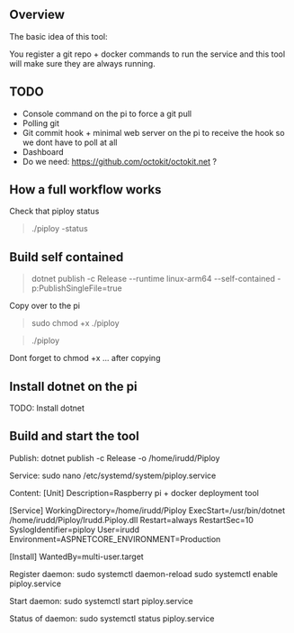 ## Overview
The basic idea of this tool:

You register a git repo + docker commands to run the service and this tool will make sure they are always running.

## TODO

- Console command on the pi to force a git pull
- Polling git
- Git commit hook + minimal web server on the pi to receive the hook so we dont have to poll at all
- Dashboard
- Do we need: https://github.com/octokit/octokit.net ?


## How a full workflow works

Check that piploy status
> ./piploy -status


## Build self contained
> dotnet publish -c Release --runtime linux-arm64 --self-contained -p:PublishSingleFile=true

Copy over to the pi

> sudo chmod +x ./piploy

> ./piploy

Dont forget to chmod +x ... after copying

## Install dotnet on the pi

TODO: Install dotnet

## Build and start the tool
Publish:
dotnet publish -c Release -o /home/irudd/Piploy

Service:
sudo nano /etc/systemd/system/piploy.service

Content:
[Unit]
Description=Raspberry pi + docker deployment tool

[Service]
WorkingDirectory=/home/irudd/Piploy
ExecStart=/usr/bin/dotnet /home/irudd/Piploy/Irudd.Piploy.dll
Restart=always
RestartSec=10
SyslogIdentifier=piploy
User=irudd
Environment=ASPNETCORE_ENVIRONMENT=Production

[Install]
WantedBy=multi-user.target

Register daemon:
sudo systemctl daemon-reload
sudo systemctl enable piploy.service

Start daemon:
sudo systemctl start piploy.service

Status of daemon:
sudo systemctl status piploy.service
